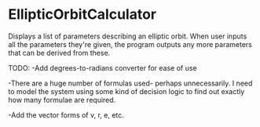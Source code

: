 # EllipticOrbitCalculator

Displays a list of parameters describing an elliptic orbit. When user inputs all the parameters
they're given, the program outputs any more parameters that can be derived from these.


TODO:
-Add degrees-to-radians converter for ease of use

-There are a huge number of formulas used- perhaps unnecessarily. I need to model the system
using some kind of decision logic to find out exactly how many formulae are required. 

-Add the vector forms of v, r, e, etc.
